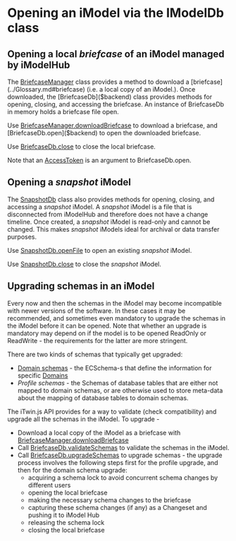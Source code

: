 # Opening an iModel via the IModelDb class

## Opening a local _briefcase_ of an iModel managed by iModelHub

The [BriefcaseManager]($backend) class provides a method to download a [briefcase](../Glossary.md#briefcase) (i.e. a local copy of an iModel.).
Once downloaded, the [BriefcaseDb]($backend) class provides methods for opening, closing, and accessing the briefcase. An instance of BriefcaseDb in memory holds a briefcase file open.

Use [BriefcaseManager.downloadBriefcase]($backend) to download a briefcase, and [BriefcaseDb.open]($backend) to open the downloaded briefcase.

Use [BriefcaseDb.close]($backend) to close the local briefcase.

Note that an [AccessToken](../common/AccessToken.md) is an argument to BriefcaseDb.open.

## Opening a _snapshot_ iModel

The [SnapshotDb]($backend) class also provides methods for opening, closing, and accessing a _snapshot_ iModel.
A _snapshot_ iModel is a file that is disconnected from iModelHub and therefore does not have a change timeline.
Once created, a _snapshot_ iModel is read-only and cannot be changed.
This makes _snapshot_ iModels ideal for archival or data transfer purposes.

Use [SnapshotDb.openFile]($backend) to open an existing _snapshot_ iModel.

Use [SnapshotDb.close]($backend) to close the _snapshot_ iModel.

## Upgrading schemas in an iModel

Every now and then the schemas in the iModel may become incompatible with newer versions of the software. In these cases it may be recommended, and sometimes even mandatory to upgrade the schemas in the iModel before it can be opened. Note that whether an upgrade is mandatory may depend on if the model is to be opened ReadOnly or ReadWrite - the requirements for the latter are more stringent.

There are two kinds of schemas that typically get upgraded:

- [Domain schemas](../../bis/guide/fundamentals/schemas-domains) - the ECSchema-s that define the information for specific [Domains](../../bis/guide/references/glossary.md#domain)
- _Profile schemas_ - the Schemas of database tables that are either not mapped to domain schemas, or are otherwise used to store meta-data about the mapping of database tables to domain schemas.

The iTwin.js API provides for a way to validate (check compatibility) and upgrade all the schemas in the iModel. To upgrade -

- Download a local copy of the iModel as a briefcase with [BriefcaseManager.downloadBriefcase]($backend)
- Call [BriefcaseDb.validateSchemas]($backend) to validate the schemas in the iModel.
- Call [BriefcaseDb.upgradeSchemas]($backend) to upgrade schemas - the upgrade process involves the following steps first for the profile upgrade, and then for the domain schema upgrade:
  - acquiring a schema lock to avoid concurrent schema changes by different users
  - opening the local briefcase
  - making the necessary schema changes to the briefcase
  - capturing these schema changes (if any) as a Changeset and pushing it to iModel Hub
  - releasing the schema lock
  - closing the local briefcase

